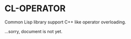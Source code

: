 # CL-OPERATOR
Common Lisp library support C++ like operator overloading.

...sorry, document is not yet.
